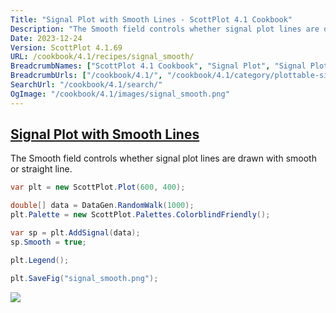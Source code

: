 ```yaml
---
Title: "Signal Plot with Smooth Lines - ScottPlot 4.1 Cookbook"
Description: "The Smooth field controls whether signal plot lines are drawn with smooth or straight line."
Date: 2023-12-24
Version: ScottPlot 4.1.69
URL: /cookbook/4.1/recipes/signal_smooth/
BreadcrumbNames: ["ScottPlot 4.1 Cookbook", "Signal Plot", "Signal Plot with Smooth Lines"]
BreadcrumbUrls: ["/cookbook/4.1/", "/cookbook/4.1/category/plottable-signal-plot", "/cookbook/4.1/recipes/signal_smooth/"]
SearchUrl: "/cookbook/4.1/search/"
OgImage: "/cookbook/4.1/images/signal_smooth.png"
---
```


<h2><a id='signal-plot-with-smooth-lines' href='/cookbook/4.1/recipes/signal_smooth/'>Signal Plot with Smooth Lines</a></h2>

The Smooth field controls whether signal plot lines are drawn with smooth or straight line.

```cs
var plt = new ScottPlot.Plot(600, 400);

double[] data = DataGen.RandomWalk(1000);
plt.Palette = new ScottPlot.Palettes.ColorblindFriendly();

var sp = plt.AddSignal(data);
sp.Smooth = true;

plt.Legend();

plt.SaveFig("signal_smooth.png");
```

<img src='../../images/signal_smooth.png' class='d-block mx-auto my-5' />


